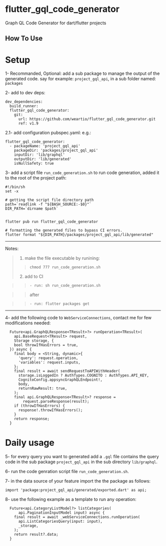 # flutter_gql_code_generator
Graph QL Code Generator for dart/flutter projects


## How To Use
# Setup
1- Recommanded, Optional:
add a sub package to manage the output of the generated code.
say for example: `project_gql_api`, in a sub folder named: `packages`

2- add to dev deps:
```
dev_dependencies:
  build_runner:
  flutter_gql_code_generator:
    git:
      url: https://github.com/weartio/flutter_gql_code_generator.git
      ref: v1.9
```
2.1- add configuration pubspec.yaml: e.g.:

```
flutter_gql_code_generator:
  - packageName: 'project_gql_api'
    packageDir: 'packages/project_gql_api'
    inputDir: 'lib/graphql'
    outputDir: 'lib/generated'
    isNullSafety: true
```
3- add a script file `run_code_generation.sh` to run code generation, added it to the root of the project path:

```
#!/bin/sh
set -x

# getting the script file directory path
path=`readlink -f "${BASH_SOURCE:-$0}"`
DIR_PATH=`dirname $path`


flutter pub run flutter_gql_code_generator

# formatting the generated files to bypass CI errors.
flutter format "${DIR_PATH}/packages/project_gql_api/lib/generated"
```
----------
Notes:
>1. make the file executable by runining:
>>```
>>chmod 777 run_code_generation.sh
>>```
>2. add to CI  

>>`- run: sh run_code_generation.sh`

>> after

>>`- run: flutter packages get`
----------

4- add the following code to `WebServiceConnections`, contact me for few modifications needed:
```
  Future<api.GraphQLResponse<TResult>?> runOperation<TResult>(
    api.BaseRequest<TResult> request,
    Storage storage, {
    bool throwIfHasErrors = true,
  }) async {
    final body = <String, dynamic>{
      'query': request.operation,
      'variables': request.inputs,
    };
    final result = await sendRequestToAPIWithHeader(
      storage.isLoggedIn ? AuthTypes.COGNITO : AuthTypes.API_KEY,
      CognitoConfig.appsyncGraphQLEndpoint!,
      body,
      returnRawResult: true,
    );
    final api.GraphQLResponse<TResult>? response =
        request.parseResponse(result);
    if (throwIfHasErrors) {
      response!.throwIfHasErrors();
    }
    return response;
  }
```
# Daily usage
5- for every query you want to generated add a `.gql` file contains the query code in the sub package `project_gql_api` in the sub directory `lib/graphql`.

6- run the code genration script file `run_code_generation.sh`.

7- in the data source of your feature import the the package as follows:
```
import 'package:project_gql_api/generated/exported.dart' as api;
```
8- use the following example as a template to run any operation:

```
  Future<api.CategoryListModel?> listCategories(
      api.PaginationInputModel input) async {
    final result = await _webServiceConnections.runOperation(
      api.ListCategoriesQuery(input: input),
      _storage,
    );
    return result?.data;
  }
```